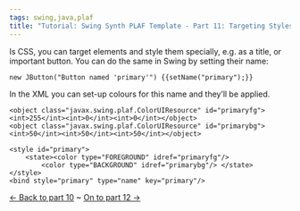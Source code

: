 ```yaml
---
tags: swing,java,plaf
title: "Tutorial: Swing Synth PLAF Template - Part 11: Targeting Styles"
---
```

<p>Is CSS, you can target elements and style them specially, e.g. as a title, or important button. You can do the same in Swing by setting their name:</p>

	new JButton("Button named 'primary'") {{setName("primary");}}

<p>In the XML you can set-up colours for this name and they’ll be applied.</p>

	<object class="javax.swing.plaf.ColorUIResource" id="primaryfg"><int>255</int><int>0</int><int>0</int></object>
	<object class="javax.swing.plaf.ColorUIResource" id="primarybg"><int>50</int><int>50</int><int>50</int></object>
	
	<style id="primary">
	    <state><color type="FOREGROUND" idref="primaryfg"/>
	        <color type="BACKGROUND" idref="primarybg"/> </state>
	</style>
	<bind style="primary" type="name" key="primary"/>

<p><a href="/content/tutorial-swing-synth-plaf-template-part-10-progress-bars">&larr; Back to part 10</a> ~ <a href="/content/tutorial-swing-synth-plaf-template-part-12-conclusion">On to part 12 &rarr;</a></p>
